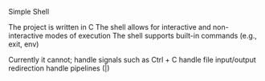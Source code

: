 Simple Shell

The project is written in C
The shell allows for interactive and non-interactive modes of execution
The shell supports built-in commands (e.g., exit, env)

Currently it cannot;
handle signals such as Ctrl + C
handle file input/output redirection
handle pipelines (|)

